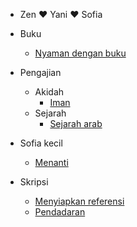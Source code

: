 - Zen ❤️ Yani ❤️ Sofia

- Buku
  - [Nyaman dengan buku](/buku/nyaman-dengan-buku)
- Pengajian
  - Akidah
    - [Iman](/akidah/iman)
  - Sejarah 
    - [Sejarah arab](/sejarah/sejarah-arab)
- Sofia kecil
  - [Menanti](/sofia-kecil/menanti "Menanti sang buah hati")
- Skripsi
  - [Menyiapkan referensi](/skripsi/referensi)
  - [Pendadaran](/skripsi/pendadaran)